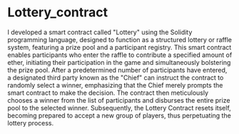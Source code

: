 # Lottery_contract

I developed a smart contract called "Lottery" using the Solidity programming language, designed to function as a structured lottery or raffle system, featuring a prize pool and a participant registry. This smart contract enables participants who enter the raffle to contribute a specified amount of ether, initiating their participation in the game and simultaneously bolstering the prize pool. After a predetermined number of participants have entered, a designated third party known as the "Chief" can instruct the contract to randomly select a winner, emphasizing that the Chief merely prompts the smart contract to make the decision. The contract then meticulously chooses a winner from the list of participants and disburses the entire prize pool to the selected winner. Subsequently, the Lottery Contract resets itself, becoming prepared to accept a new group of players, thus perpetuating the lottery process.
